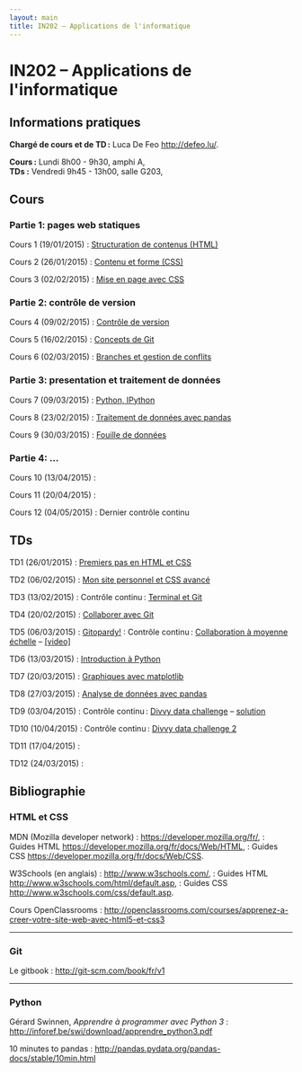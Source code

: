 ```yaml
---
layout: main
title: IN202 – Applications de l'informatique
---
```


# IN202 – Applications de l'informatique

## Informations pratiques

**Chargé de cours et de TD :** Luca De Feo <http://defeo.lu/>.

**Cours :** Lundi 8h00 - 9h30, amphi A,  
**TDs :** Vendredi 9h45 - 13h00, salle G203,  

## Cours

### Partie 1: pages web statiques

Cours 1 (19/01/2015)
: [Structuration de contenus (HTML)](classes/class1)

Cours 2 (26/01/2015)
: [Contenu et forme (CSS)](classes/class2)

Cours 3 (02/02/2015)
: [Mise en page avec CSS](classes/class3)

### Partie 2: contrôle de version

Cours 4 (09/02/2015)
: [Contrôle de version](classes/class4)

Cours 5 (16/02/2015)
: [Concepts de Git](classes/class5)

Cours 6 (02/03/2015)
: [Branches et gestion de conflits](classes/class6)

### Partie 3: presentation et traitement de données 

Cours 7 (09/03/2015)
: [Python, IPython](http://nbviewer.ipython.org/github/defeo/in202/blob/gh-pages/classes/class7.ipynb)

Cours 8 (23/02/2015)
: [Traitement de données avec pandas](http://nbviewer.ipython.org/github/defeo/in202/blob/gh-pages/classes/class8.ipynb)

Cours 9 (30/03/2015)
: [Fouille de données](http://nbviewer.ipython.org/github/defeo/in202/blob/gh-pages/classes/class9.ipynb)

### Partie 4: ...

Cours 10 (13/04/2015)
: 

Cours 11 (20/04/2015)
: 

Cours 12 (04/05/2015)
: Dernier contrôle continu


## TDs

TD1 (26/01/2015)
: [Premiers pas en HTML et CSS](tutorials/tutorial1)

TD2 (06/02/2015)
: [Mon site personnel et CSS avancé](tutorials/tutorial2)

TD3 (13/02/2015)
: Contrôle continu : [Terminal et Git](tutorials/tutorial3)

TD4 (20/02/2015)
: [Collaborer avec Git](tutorials/tutorial4)

TD5 (06/03/2015)
: [Gitopardy!](tutorials/tutorial5)
: Contrôle continu : [Collaboration à moyenne échelle](tutorials/git-project) – [[video]](https://vimeo.com/122088459)

TD6 (13/03/2015)
: [Introduction à Python](tutorials/tutorial6)

TD7 (20/03/2015)
: [Graphiques avec matplotlib](http://nbviewer.ipython.org/github/defeo/in202/blob/gh-pages/tutorials/tutorial7.ipynb)

TD8 (27/03/2015)
: [Analyse de données avec pandas](http://nbviewer.ipython.org/github/defeo/in202/blob/gh-pages/tutorials/tutorial8.ipynb)

TD9 (03/04/2015)
: Contrôle continu : [Divvy data challenge](tutorials/tutorial9) – [solution](http://nbviewer.ipython.org/github/defeo/in202/blob/gh-pages/tutorials/tutorial9.ipynb)

TD10 (10/04/2015)
: Contrôle continu : [Divvy data challenge 2](tutorials/tutorial10)


TD11 (17/04/2015)
: 

TD12 (24/03/2015)
: 


## Bibliographie

### HTML et CSS

MDN (Mozilla developer network)
: <https://developer.mozilla.org/fr/>,
: Guides HTML <https://developer.mozilla.org/fr/docs/Web/HTML>,
: Guides CSS <https://developer.mozilla.org/fr/docs/Web/CSS>.

W3Schools (en anglais)
: <http://www.w3schools.com/>,
: Guides HTML <http://www.w3schools.com/html/default.asp>,
: Guides CSS <http://www.w3schools.com/css/default.asp>.

Cours OpenClassrooms
: <http://openclassrooms.com/courses/apprenez-a-creer-votre-site-web-avec-html5-et-css3>

---

### Git

Le gitbook
: <http://git-scm.com/book/fr/v1>

---

### Python

Gérard Swinnen, *Apprendre à programmer avec Python 3*
: <http://inforef.be/swi/download/apprendre_python3.pdf>

10 minutes to pandas
: <http://pandas.pydata.org/pandas-docs/stable/10min.html>
